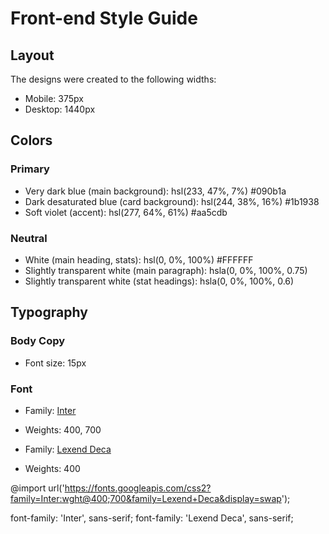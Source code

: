 # Front-end Style Guide

## Layout

The designs were created to the following widths:

- Mobile: 375px
- Desktop: 1440px

## Colors

### Primary

- Very dark blue (main background): hsl(233, 47%, 7%) #090b1a
- Dark desaturated blue (card background): hsl(244, 38%, 16%) #1b1938
- Soft violet (accent): hsl(277, 64%, 61%) #aa5cdb

### Neutral

- White (main heading, stats): hsl(0, 0%, 100%) #FFFFFF
- Slightly transparent white (main paragraph): hsla(0, 0%, 100%, 0.75)
- Slightly transparent white (stat headings): hsla(0, 0%, 100%, 0.6)

## Typography

### Body Copy

- Font size: 15px

### Font

- Family: [Inter](https://fonts.google.com/specimen/Inter)
- Weights: 400, 700

- Family: [Lexend Deca](https://fonts.google.com/specimen/Lexend+Deca)
- Weights: 400


@import url('https://fonts.googleapis.com/css2?family=Inter:wght@400;700&family=Lexend+Deca&display=swap');

font-family: 'Inter', sans-serif;
font-family: 'Lexend Deca', sans-serif;